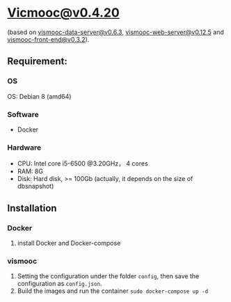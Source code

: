 # Vicmooc@v0.4.20

(based on [vismooc-data-server@v0.6.3](https://github.com/HKUST-VISLab/vismooc-data-server/releases/tag/v0.6.3), 
[vismooc-web-server@v0.12.5](https://github.com/HKUST-VISLab/vismooc-web-server/releases/tag/v0.12.5) and
[vismooc-front-end@v0.3.2](https://github.com/HKUST-VISLab/vismooc-front-end/releases/tag/v0.3.2)).

## Requirement:

### OS
OS: Debian 8 (amd64)

### Software
- Docker

### Hardware
- CPU: Intel core i5-6500 @3.20GHz， 4 cores
- RAM: 8G
- Disk: Hard disk, >= 100Gb (actually, it depends on the size of dbsnapshot)

## Installation

### Docker
1. install Docker and Docker-compose

### vismooc
1. Setting the configuration under the folder `config`, then save the configuration as `config.json`.
2. Build the images and run the container `sudo docker-compose up -d`
